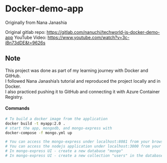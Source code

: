 # Docker-demo-app

Originally from Nana Janashia

Original gitlab repo: https://gitlab.com/nanuchi/techworld-js-docker-demo-app 
YouTube Video: https://www.youtube.com/watch?v=3c-iBn73dDE&t=9626s

## Note

This project was done as part of my learning journey with Docker and GitHub.  
I followed Nana Janashia’s tutorial and reproduced the project locally and in Docker.  
I also practiced pushing it to GitHub and connecting it with Azure Container Registry.  

#### Commands
```bash
# To build a docker image from the application
docker build -t myapp:2.0 . 
# start the app, mongodb, and mongo-express with 
docker-compose -f mongo.yml up

# You can access the mongo-express under localhost:8081 from your browser
# You can access the nodejs application under localhost:3000 from your browser
# In mongo-express UI - create a new database "mongo"
# In mongo-express UI - create a new collection "users" in the database "mongo"
```




